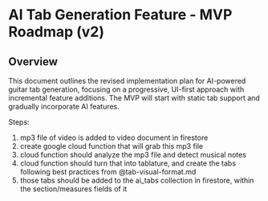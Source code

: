 # AI Tab Generation Feature - MVP Roadmap (v2)

## Overview
This document outlines the revised implementation plan for AI-powered guitar tab generation, focusing on a progressive, UI-first approach with incremental feature additions. The MVP will start with static tab support and gradually incorporate AI features.

Steps:
1. mp3 file of video is added to video document in firestore
2. create google cloud function that will grab this mp3 file
3. cloud function should analyze the mp3 file and detect musical notes
4. cloud function should turn that into tablature, and create the tabs following best practices from @tab-visual-format.md 
5. those tabs should be added to the ai_tabs collection in firestore, within the section/measures fields of it